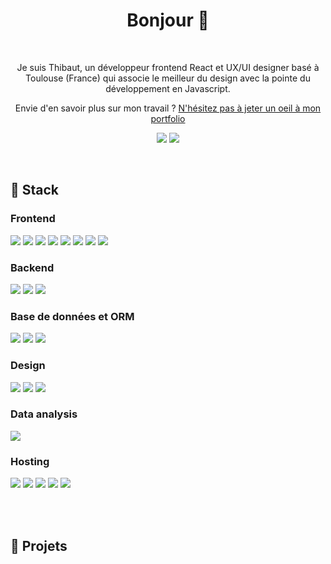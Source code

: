 <!-- 
[![Twitter Badge](https://img.shields.io/badge/Twitter-Profile-informational?style=flat&logo=twitter&logoColor=white&color=1CA2F1)](https://twitter.com/BraydonCoyer)
-->

  <h1 align="center">Bonjour 👋</h1> 
</br>

  <p align="center">
  Je suis Thibaut, un développeur frontend React et UX/UI designer basé à Toulouse (France) qui associe le meilleur du design avec la pointe du développement en Javascript.
</p>

<p align="center">
Envie d'en savoir plus sur mon travail ? <a href="https://thibautizard.netlify.app/" target="_blank">N'hésitez pas à jeter un oeil à mon portfolio</a>
</p>

<p align="center">
  <a href="https://www.linkedin.com/in/thibaut-izard-sudweb/"><img src="https://img.shields.io/badge/LinkedIn--informational?style=social&logo=linkedin&color=0D76A8"></a>
  <a href="https://codepen.io/t_zrd"><img src="https://img.shields.io/badge/CodePen--informational?style=social&logo=codepen&color=0D76A8"></a>
</p> 

<br>

## 💼 Stack

### Frontend

![](https://img.shields.io/badge/Javascript-informational?style=for-the-badge&logo=JavaScript&logoColor=white&color=17b572)
![](https://img.shields.io/badge/Angular-informational?style=for-the-badge&logo=angular&logoColor=white&color=17b572)
![](https://img.shields.io/badge/React-informational?style=for-the-badge&logo=react&logoColor=white&color=17b572)
![](https://img.shields.io/badge/Redux-informational?style=for-the-badge&logo=redux&logoColor=white&color=17b572)
![](https://img.shields.io/badge/Rxjs-informational?style=for-the-badge&logo=rxjs&logoColor=white&color=17b572)
![](https://img.shields.io/badge/Next-informational?style=for-the-badge&logo=nextdotjs&logoColor=white&color=17b572)
![](https://img.shields.io/badge/Astro-informational?style=for-the-badge&logo=astro&logoColor=white&color=17b572)
![](https://img.shields.io/badge/Jest-informational?style=for-the-badge&logo=jest&logoColor=white&color=17b572)

### Backend

![](https://img.shields.io/badge/Node-informational?style=for-the-badge&logo=nodedotjs&logoColor=white&color=1928af)
![](https://img.shields.io/badge/Express-informational?style=for-the-badge&logo=express&logoColor=white&color=1928af)
![](https://img.shields.io/badge/Supabase-informational?style=for-the-badge&logo=supabase&logoColor=white&color=1928af)

### Base de données et ORM

![](https://img.shields.io/badge/MySQL-informational?style=for-the-badge&logo=MySQL&logoColor=white&color=9b0000)
![](https://img.shields.io/badge/PostgreSQL-informational?style=for-the-badge&logo=postgresql&logoColor=white&color=9b0000)
![](https://img.shields.io/badge/Sequelize-informational?style=for-the-badge&logo=sequelize&logoColor=white&color=9b0000)

### Design

![](https://img.shields.io/badge/Photoshop-informational?style=for-the-badge&logo=Adobe-Photoshop&logoColor=white&color=f94c1e)
![](https://img.shields.io/badge/Illustrator-informational?style=for-the-badge&logo=Adobe-Illustrator&logoColor=white&color=f94c1e)
![](https://img.shields.io/badge/Figma-informational?style=for-the-badge&logo=figma&logoColor=white&color=f94c1e)


### Data analysis

![](https://img.shields.io/badge/R-informational?style=for-the-badge&logo=r&logoColor=white&color=6638f0)


### Hosting

![](https://img.shields.io/badge/GitHub-informational?style=for-the-badge&logo=GitHub&logoColor=white&color=1C1C1C)
![](https://img.shields.io/badge/GitLab-informational?style=for-the-badge&logo=GitLab&logoColor=white&color=1C1C1C)
![](https://img.shields.io/badge/Netlify-informational?style=for-the-badge&logo=netlify&logoColor=white&color=1C1C1C)
![](https://img.shields.io/badge/Heroku-informational?style=for-the-badge&logo=heroku&logoColor=white&color=1C1C1C)
![](https://img.shields.io/badge/Vercel-informational?style=for-the-badge&logo=vercel&logoColor=white&color=1C1C1C)



<br>

<!-- BLOG-POST-LIST:START 
## 📝 Latest Blog Posts

<br>

- [Do Interview Kickstart Courses Live Up to the Cost?](https://braydoncoyer.dev/blog/do-interview-kickstart-courses-live-up-to-the-cost)
- [5 Basic Tips for Angular Unit Testing](https://braydoncoyer.dev/blog/5-basic-tips-for-angular-unit-testing)
- [Learn How to Click a Button when Angular Unit Testing](https://braydoncoyer.dev/blog/learn-how-to-click-a-button-when-angular-unit-testing)
- [Enable Autocomplete for Tailwind CSS in VSCode](https://braydoncoyer.dev/blog/enable-autocomplete-for-tailwind-css-in-vscode)
- [What Makes a Unit Test Valuable?](https://braydoncoyer.dev/blog/what-makes-a-unit-test-valuable)

-->

<br>

## 📌 Projets

<br>
<!-- BLOG-POST-LIST:START 
<a href="https://github.com/braydoncoyer/tailwindcss-v2-dark-mode-template">
  <img align="center" style="margin:0.5rem" src="https://github-readme-stats.vercel.app/api/pin/?username=braydoncoyer&repo=tailwindcss-v2-dark-mode-template&title_color=ffffff&text_color=c9cacc&icon_color=4AB197&bg_color=1A2B34" />
</a>

<br>

<a href="https://github.com/braydoncoyer/pomegradient">
  <img align="center" style="margin:0.5rem" src="https://github-readme-stats.vercel.app/api/pin/?username=braydoncoyer&repo=pomegradient&title_color=ffffff&text_color=c9cacc&icon_color=4AB197&bg_color=1A2B34" />
</a>

<br>

<a href="https://github.com/braydoncoyer/ng-limeade">
  <img align="center" style="margin:0.5rem" src="https://github-readme-stats.vercel.app/api/pin/?username=braydoncoyer&repo=ng-limeade&title_color=ffffff&text_color=c9cacc&icon_color=4AB197&bg_color=1A2B34" />
</a>

<a href="https://github.com/braydoncoyer/officeapi">
  <img align="center" style="margin:0.5rem" src="https://github-readme-stats.vercel.app/api/pin/?username=braydoncoyer&repo=officeapi&title_color=ffffff&text_color=c9cacc&icon_color=4AB197&bg_color=1A2B34" />
</a>

<br>
<br>
-->


<!-- BLOG-POST-LIST:START 

## 📣 How about an Office quote before you go?

> Well, Happy Birthday Jesus. Sorry your party’s so lame.
>
> <p>- Michael Scott</p>

_Quote requested from [The Office API](https://www.officeapi.dev/)_

Check back at the top of the hour for a new quote!

<br>

> ### Want to know how I made this README?
>
> Check out my [tutorial](https://braydoncoyer.dev/blog/creating-a-killer-github-profile-readme-part-1/)!

-->
